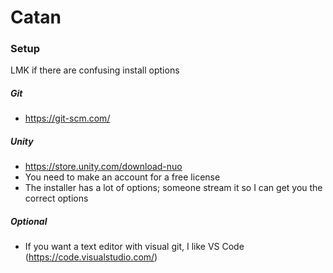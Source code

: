 # Catan

### Setup
LMK if there are confusing install options
##### Git
- https://git-scm.com/
##### Unity
- https://store.unity.com/download-nuo
- You need to make an account for a free license
- The installer has a lot of options; someone stream it so I can get you the correct options
##### Optional
- If you want a text editor with visual git, I like VS Code (https://code.visualstudio.com/)